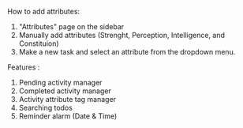 How to add attributes:
1. "Attributes" page on the sidebar
2. Manually add attributes (Strenght, Perception, Intelligence, and Constituion)
3. Make a new task and select an attribute from the dropdown menu.

Features :
1) Pending activity manager
2) Completed activity manager
3) Activity attribute tag manager
4) Searching todos
5) Reminder alarm (Date & Time)


